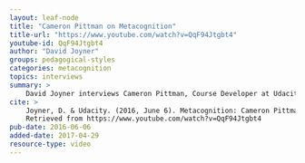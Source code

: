 ```yaml
---
layout: leaf-node
title: "Cameron Pittman on Metacognition"
title-url: "https://www.youtube.com/watch?v=QqF94Jtgbt4"
youtube-id: QqF94Jtgbt4
author: "David Joyner"
groups: pedagogical-styles
categories: metacognition
topics: interviews
summary: >
    David Joyner interviews Cameron Pittman, Course Developer at Udacity, about Metacognition.
cite: >
    Joyner, D. & Udacity. (2016, June 6). Metacognition: Cameron Pittman Interview on Metacognition.
    Retrieved from https://www.youtube.com/watch?v=QqF94Jtgbt4
pub-date: 2016-06-06
added-date: 2017-04-29
resource-type: video
---
```

